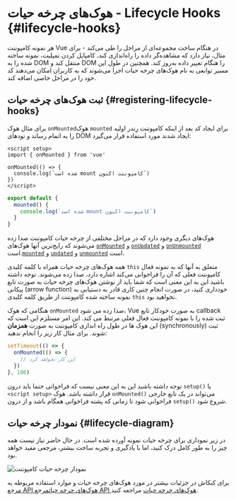 # هوک‌های چرخه حیات - Lifecycle Hooks {#lifecycle-hooks}

هر نمونه کامپوننت Vue در هنگام ساخت مجموعه‌ای از مراحل را طی می‌کند - برای مثال،  نیاز دارد که مشاهده‌گر داده را راه‌اندازی کند، کامپایل کردن تمپلیت، نمونه ساخته شده را به DOM منتقل کند و DOM را هنگام تغییر داده به‌روز کند. همچنین در طول این مسیر توابعی به نام هوک‌های چرخه‌ حیات اجرا می‌شوند که به کاربران امکان می‌دهند کد خود را در مراحل خاصی اضافه کند.

## ثبت هوک‌های چرخه حیات {#registering-lifecycle-hooks}

برای مثال <span class="composition-api">هوک `onMounted`</span><span class="options-api">هوک `mounted`</span> برای ایجاد کد بعد از اینکه کامپوننت رِندر اولیه را به اتمام رساند و نودهای DOM ایجاد شدند مورد استفاده قرار می‌گیرد:

<div class="composition-api">

```vue
<script setup>
import { onMounted } from 'vue'

onMounted(() => {
  console.log(`شده است mount کامپوننت اکنون`)
})
</script>
```

</div>
<div class="options-api">

```js
export default {
  mounted() {
    console.log(`شده است mount کامپوننت اکنون`)
  }
}
```

</div>

هوک‌های دیگری وجود دارد که در مراحل مختلفی از چرخه حیات کامپوننت صدا زده می‌شوند که رایج‌ترین آنها هوک‌های <span class="composition-api">[`onMounted`](/api/composition-api-lifecycle#onmounted) و [`onUpdated`](/api/composition-api-lifecycle#onupdated) و [`onUnmounted`](/api/composition-api-lifecycle#onunmounted) است.</span><span class="options-api">[`mounted`](/api/options-lifecycle#mounted) و [`updated`](/api/options-lifecycle#updated) و [`unmounted`](/api/options-lifecycle#unmounted) است.</span>

<div class="options-api">

همه هوک‌های چرخه حیات همراه با کلمه کلیدی `this` متعلق به آنها که به نمونه فعال کامپوننت فعلی که آن را فراخوانی می‌کند اشاره دارد، صدا زده می‌شوند. توجه داشته باشید این به این معنی است که شما باید از نوشتن هوک‌های چرخه حیات به صورت تابع پیکانی (arrow function) خودداری کنید، در صورت انجام چنین کاری قادر به دستیابی به نمونه ساخته شده کامپوننت از طریق کلمه کلیدی `this` نخواهید بود.

</div>

<div class="composition-api">

هنگامی که هوک `onMounted` صدا زده می شود، Vue به صورت خودکار تابع callback ثبت شده را با نمونه کامپوننت فعال فعلی مرتبط می کند. این امر مستلزم این است که این هوک ها در طول راه اندازی کامپوننت به صورت **همزمان** (synchronously) ثبت شوند. برای مثال کار زیر را انجام ندهید:

```js
setTimeout(() => {
  onMounted(() => {
    // این کار نخواهد کرد
  })
}, 100)
```

توجه داشته باشید این به این معنی نیست که فراخوانی حتما باید درون `setup()‎` یا `<script setup>` قرار داشته باشد. هوک `onMounted()‎` می‌تواند در یک تابع خارجی فراخوانی شود تا زمانی که پشته فراخوانی همگام باشد و از درون `setup()‎` شروع شود.

</div>

## نمودار چرخه حیات {#lifecycle-diagram}

در زیر نموداری برای چرخه حیات نمونه آورده شده است. در حال حاضر نیاز نیست همه چیز را به طور کامل درک کنید، اما با یادگیری و تجربه ساخت بیشتر، مرجعی مفید خواهد بود.

![نمودار چرخه حیات کامپوننت](./images/lifecycle.png)

<!-- https://www.figma.com/file/Xw3UeNMOralY6NV7gSjWdS/Vue-Lifecycle -->

برای کنکاش در جزئیات بیشتر در مورد هوک‌های چرخه حیات و موارد استفاده مربوطه به <span class="composition-api">[مرجع API هوک‌های چرخه حیات](/api/composition-api-lifecycle)</span><span class="options-api">[مرجع API هوک‌های چرخه حیات](/api/options-lifecycle)</span> مراجعه کنید.
